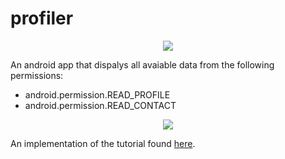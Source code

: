 profiler
======

<center><img src="/iamges/duckface.jpg" /></center>

An android app that dispalys all avaiable data from the following permissions:
- android.permission.READ_PROFILE
- android.permission.READ_CONTACT

<center><img src="/iamges/screenshot_1.png" /></center>

An implementation of the tutorial found [here](http://android-codelabs.appspot.com/resources/tutorials/contactsprovider/ex1.html).
